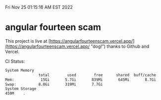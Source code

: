 Fri Nov 25 01:15:16 AM EST 2022

# angular fourteen scam


This project is live at [https://angularfourteenscam.vercel.app/](https://angularfourteenscam.vercel.app/ "dog!") thanks to Github and Vercel.

CI Status: 

```bash
System Memory
               total        used        free      shared  buff/cache   available
Mem:            15Gi       5.7Gi       839Mi       645Mi       8.7Gi       8.6Gi
Swap:          8.0Gi       319Mi       7.7Gi
System Storage
459M	.
```
